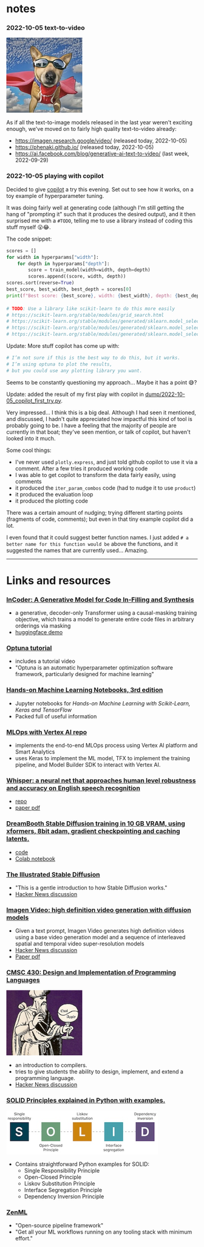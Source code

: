 # notes

### 2022-10-05 text-to-video

<img src="./media/Make-A-Video_dog.jpg" width=200>

As if all the text-to-image models released in the last year weren't exciting enough, we've moved on to fairly high quality text-to-video already:
- https://imagen.research.google/video/ (released today, 2022-10-05)
- https://phenaki.github.io/ (released today, 2022-10-05)
- https://ai.facebook.com/blog/generative-ai-text-to-video/ (last week, 2022-09-29)

### 2022-10-05 playing with copilot

Decided to give [copilot](https://github.com/features/copilot) a try this evening.
Set out to see how it works, on a toy example of hyperparameter tuning.

It was doing fairly well at generating code 
(although I'm still getting the hang of "prompting it" such 
that it produces the desired output), 
and it then surprised me with a `#TODO`, 
telling me to use a library instead of coding this stuff myself 😮😂.
 
The code snippet:

```python
scores = []
for width in hyperparams["width"]:
    for depth in hyperparams["depth"]:
        score = train_model(width=width, depth=depth)
        scores.append((score, width, depth))
scores.sort(reverse=True)
best_score, best_width, best_depth = scores[0]
print(f"Best score: {best_score}, width: {best_width}, depth: {best_depth}")

# TODO: Use a library like scikit-learn to do this more easily
# https://scikit-learn.org/stable/modules/grid_search.html
# https://scikit-learn.org/stable/modules/generated/sklearn.model_selection.GridSearchCV.html
# https://scikit-learn.org/stable/modules/generated/sklearn.model_selection.RandomizedSearchCV.html
# https://scikit-learn.org/stable/modules/generated/sklearn.model_selection.ParameterGrid.html
```

Update: More stuff copilot has come up with:

```python
# I’m not sure if this is the best way to do this, but it works. 
# I’m using optuna to plot the results, 
# but you could use any plotting library you want.
```

Seems to be constantly questioning my approach...
Maybe it has a point 😅? 

Update: added the result of my first play with copilot in [dump/2022-10-05_copilot_first_try.py](dump/2022-10-05_copilot_first_try.py).

Very impressed... I think this is a big deal.
Although I had seen it mentioned, and discussed,
I hadn't quite appreciated how impactful this kind of tool
is probably going to be.
I have a feeling that the majority of people are currently in that boat;
they've seen mention, or talk of copilot, 
but haven't looked into it much.

Some cool things:
- I've never used `plotly.express`, and just told github copilot to use it via a comment. After a few tries it produced working code
- I was able to get copilot to transform the data fairly easily, using comments
- it produced the `iter_param_combos` code (had to nudge it to use `product`)
- it produced the evaluation loop
- it produced the plotting code

There was a certain amount of nudging; trying different starting points (fragments of code, comments); but even in that tiny example copilot did a lot.

I even found that it could suggest better function names. 
I just added `# a better name for this function would be`
above the functions, and it suggested the names that are currently used... Amazing.

---

# Links and resources

### [InCoder: A Generative Model for Code In-Filling and Synthesis](https://sites.google.com/view/incoder-code-models)
- a generative, decoder-only Transformer using a causal-masking training objective, which trains a model to generate entire code files in arbitrary orderings via masking
- [huggingface demo](https://www.google.com/url?q=https%3A%2F%2Fhuggingface.co%2Fspaces%2Ffacebook%2Fincoder-demo&sa=D&sntz=1&usg=AOvVaw3IcuVBoMRILHeMyx_pLFgO)


### [Optuna tutorial](https://optuna.readthedocs.io/en/stable/tutorial/index.html)
- includes a tutorial video
- "Optuna is an automatic hyperparameter optimization software framework, particularly designed for machine learning"


### [Hands-on Machine Learning Notebooks, 3rd edition](https://github.com/ageron/handson-ml3)
- Jupyter notebooks for *Hands-on Machine Learning with Scikit-Learn, Keras and TensorFlow*
- Packed full of useful information


### [MLOps with Vertex AI repo](https://github.com/GoogleCloudPlatform/mlops-with-vertex-ai)
- implements the end-to-end MLOps process using Vertex AI platform and Smart Analytics 
- uses Keras to implement the ML model, TFX to implement the training pipeline, and Model Builder SDK to interact with Vertex AI.


### [Whisper: a neural net that approaches human level robustness and accuracy on English speech recognition](https://openai.com/blog/whisper/)
- [repo](https://github.com/openai/whisper)
- [paper pdf](https://cdn.openai.com/papers/whisper.pdf)


### [DreamBooth Stable Diffusion training in 10 GB VRAM, using xformers, 8bit adam, gradient checkpointing and caching latents.](https://old.reddit.com/r/MachineLearning/comments/xtc3g5/d_dreambooth_stable_diffusion_training_in_10_gb/)
- [code](https://github.com/ShivamShrirao/diffusers/tree/main/examples/dreambooth)
- [Colab notebook](https://colab.research.google.com/github/ShivamShrirao/diffusers/blob/main/examples/dreambooth/DreamBooth_Stable_Diffusion.ipynb)


### [The Illustrated Stable Diffusion](https://jalammar.github.io/illustrated-stable-diffusion/)
- "This is a gentle introduction to how Stable Diffusion works."
- [Hacker News discussion](https://news.ycombinator.com/item?id=33084205)


### [Imagen Video: high definition video generation with diffusion models](https://imagen.research.google/video/)
- Given a text prompt, Imagen Video generates high definition videos using a base video generation model and a sequence of interleaved spatial and temporal video super-resolution models
- [Hacker News discussion](https://news.ycombinator.com/item?id=33098704)
- [Paper pdf](https://imagen.research.google/video/paper.pdf)


### [CMSC 430: Design and Implementation of Programming Languages](https://www.cs.umd.edu/class/fall2022/cmsc430/index.html)

<img src="./media/wizard.jpg" width=200>

- an introduction to compilers.
- tries to give students the ability to design, implement, and extend a programming language. 
- [Hacker News discussion](https://news.ycombinator.com/item?id=33093666)


### [SOLID Principles explained in Python with examples.](https://gist.github.com/dmmeteo/f630fa04c7a79d3c132b9e9e5d037bfd)

<img src="./media/solid_principles.jpg" width=400>

- Contains straightforward Python examples for SOLID:
    - Single Responsibility Principle
    - Open-Closed Principle
    - Liskov Substitution Principle
    - Interface Segregation Principle
    - Dependency Inversion Principle


### [ZenML](https://zenml.io/home)
- "Open-source pipeline framework"
- "Get all your ML workflows running on any tooling stack with minimum effort."
